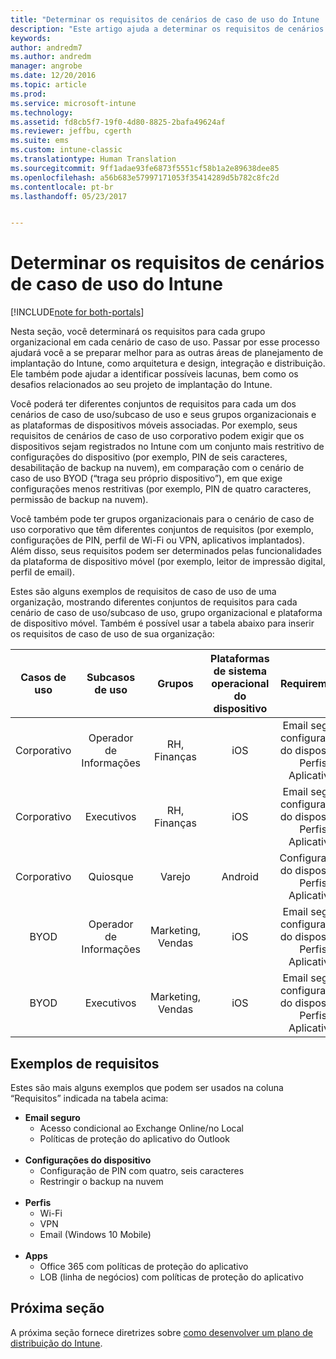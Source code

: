 ```yaml
---
title: "Determinar os requisitos de cenários de caso de uso do Intune | Microsoft Docs"
description: "Este artigo ajuda a determinar os requisitos de cenários de caso de uso e de subcaso de uso do Intune para uma implementação somente em nuvem do Microsoft Intune."
keywords: 
author: andredm7
ms.author: andredm
manager: angrobe
ms.date: 12/20/2016
ms.topic: article
ms.prod: 
ms.service: microsoft-intune
ms.technology: 
ms.assetid: fd8cb5f7-19f0-4d80-8825-2bafa49624af
ms.reviewer: jeffbu, cgerth
ms.suite: ems
ms.custom: intune-classic
ms.translationtype: Human Translation
ms.sourcegitcommit: 9ff1adae93fe6873f5551cf58b1a2e89638dee85
ms.openlocfilehash: a56b683e57997171053f35414289d5b782c8fc2d
ms.contentlocale: pt-br
ms.lasthandoff: 05/23/2017


---
```


# <a name="determine-intune-use-case-scenario-requirements"></a>Determinar os requisitos de cenários de caso de uso do Intune

[!INCLUDE[note for both-portals](../includes/note-for-both-portals.md)]

Nesta seção, você determinará os requisitos para cada grupo organizacional em cada cenário de caso de uso. Passar por esse processo ajudará você a se preparar melhor para as outras áreas de planejamento de implantação do Intune, como arquitetura e design, integração e distribuição. Ele também pode ajudar a identificar possíveis lacunas, bem como os desafios relacionados ao seu projeto de implantação do Intune.

Você poderá ter diferentes conjuntos de requisitos para cada um dos cenários de caso de uso/subcaso de uso e seus grupos organizacionais e as plataformas de dispositivos móveis associadas. Por exemplo, seus requisitos de cenários de caso de uso corporativo podem exigir que os dispositivos sejam registrados no Intune com um conjunto mais restritivo de configurações do dispositivo (por exemplo, PIN de seis caracteres, desabilitação de backup na nuvem), em comparação com o cenário de caso de uso BYOD (“traga seu próprio dispositivo”), em que exige configurações menos restritivas (por exemplo, PIN de quatro caracteres, permissão de backup na nuvem).

Você também pode ter grupos organizacionais para o cenário de caso de uso corporativo que têm diferentes conjuntos de requisitos (por exemplo, configurações de PIN, perfil de Wi-Fi ou VPN, aplicativos implantados). Além disso, seus requisitos podem ser determinados pelas funcionalidades da plataforma de dispositivo móvel (por exemplo, leitor de impressão digital, perfil de email).

Estes são alguns exemplos de requisitos de caso de uso de uma organização, mostrando diferentes conjuntos de requisitos para cada cenário de caso de uso/subcaso de uso, grupo organizacional e plataforma de dispositivo móvel. Também é possível usar a tabela abaixo para inserir os requisitos de caso de uso de sua organização:

| **Casos de uso** | **Subcasos de uso** | **Grupos** | **Plataformas de sistema operacional do dispositivo** | **Requirements** |
|:---:|:---:|:---:|:---:|:---:|
| Corporativo | Operador de Informações | RH, Finanças | iOS | Email seguro, configurações do dispositivo, Perfis, Aplicativos |                                                          
| Corporativo | Executivos | RH, Finanças | iOS | Email seguro, configurações do dispositivo, Perfis, Aplicativos |                                                         
| Corporativo | Quiosque | Varejo | Android | Configurações do dispositivo, Perfis, Aplicativos |
| BYOD | Operador de Informações | Marketing, Vendas | iOS | Email seguro, configurações do dispositivo, Perfis, Aplicativos |                                                         
| BYOD | Executivos | Marketing, Vendas | iOS | Email seguro, configurações do dispositivo, Perfis, Aplicativos |

## <a name="examples-of-requirements"></a>Exemplos de requisitos

Estes são mais alguns exemplos que podem ser usados na coluna “Requisitos” indicada na tabela acima:

- **Email seguro**
    - Acesso condicional ao Exchange Online/no Local
    - Políticas de proteção do aplicativo do Outlook
<br></br>
- **Configurações do dispositivo**
    - Configuração de PIN com quatro, seis caracteres
    - Restringir o backup na nuvem
<br></br>
- **Perfis**
    - Wi-Fi
    - VPN
    - Email (Windows 10 Mobile)
<br></br>
- **Apps**
    - Office 365 com políticas de proteção do aplicativo
    - LOB (linha de negócios) com políticas de proteção do aplicativo

## <a name="next-section"></a>Próxima seção

A próxima seção fornece diretrizes sobre [como desenvolver um plano de distribuição do Intune](section-4-develop-a-rollout-plan.md).

